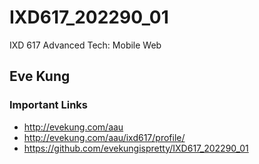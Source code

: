 # IXD617_202290_01
IXD 617 Advanced Tech: Mobile Web

## Eve Kung

### Important Links
- http://evekung.com/aau
- http://evekung.com/aau/ixd617/profile/
- https://github.com/evekungispretty/IXD617_202290_01
